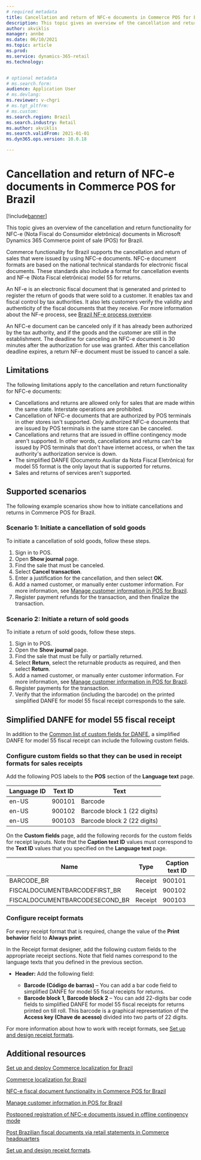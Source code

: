 ```yaml
---
# required metadata
title: Cancellation and return of NFC-e documents in Commerce POS for Brazil
description: This topic gives an overview of the cancellation and return functionality for NFC-e documents in Microsoft Dynamics 365 Commerce point of sale (POS) for Brazil.
author: akviklis
manager: annbe
ms.date: 06/10/2021
ms.topic: article
ms.prod: 
ms.service: dynamics-365-retail
ms.technology: 


# optional metadata
# ms.search.form: 
audience: Application User
# ms.devlang: 
ms.reviewer: v-chgri
# ms.tgt_pltfrm: 
# ms.custom: 
ms.search.region: Brazil
ms.search.industry: Retail
ms.author: akviklis
ms.search.validFrom: 2021-01-01
ms.dyn365.ops.version: 10.0.18

---
```


# Cancellation and return of NFC-e documents in Commerce POS for Brazil

[!include[banner](../includes/banner.md)]

This topic gives an overview of the cancellation and return functionality for NFC-e (Nota Fiscal do Consumidor eletrônica) documents in Microsoft Dynamics 365 Commerce point of sale (POS) for Brazil.

Commerce functionality for Brazil supports the cancellation and return of sales that were issued by using NFC-e documents. NFC-e document formats are based on the national technical standards for electronic fiscal documents. These standards also include a format for cancellation events and NF-e (Nota Fiscal eletrônica) model 55 for returns.

An NF-e is an electronic fiscal document that is generated and printed to register the return of goods that were sold to a customer. It enables tax and fiscal control by tax authorities. It also lets customers verify the validity and authenticity of the fiscal documents that they receive. For more information about the NF-e process, see [Brazil NF-e process overview](../../finance/localizations/latam-bra-nf-e-process.md).

An NFC-e document can be canceled only if it has already been authorized by the tax authority, and if the goods and the customer are still in the establishment. The deadline for canceling an NFC-e document is 30 minutes after the authorization for use was granted. After this cancellation deadline expires, a return NF-e document must be issued to cancel a sale.

## Limitations

The following limitations apply to the cancellation and return functionality for NFC-e documents:

- Cancellations and returns are allowed only for sales that are made within the same state. Interstate operations are prohibited.
- Cancellation of NFC-e documents that are authorized by POS terminals in other stores isn't supported. Only authorized NFC-e documents that are issued by POS terminals in the same store can be canceled.
- Cancellations and returns that are issued in offline contingency mode aren't supported. In other words, cancellations and returns can't be issued by POS terminals that don't have internet access, or when the tax authority's authorization service is down.
- The simplified DANFE (Documento Auxiliar da Nota Fiscal Eletrônica) for model 55 format is the only layout that is supported for returns.
- Sales and returns of services aren't supported.

## Supported scenarios

The following example scenarios show how to initiate cancellations and returns in Commerce POS for Brazil.

### Scenario 1: Initiate a cancellation of sold goods

To initiate a cancellation of sold goods, follow these steps.

1. Sign in to POS.
1. Open **Show journal** page.
1. Find the sale that must be canceled.
1. Select **Cancel transaction**.
1. Enter a justification for the cancellation, and then select **OK**.
1. Add a named customer, or manually enter customer information. For more information, see [Manage customer information in POS for Brazil](latam-bra-customer-information.md).
1. Register payment refunds for the transaction, and then finalize the transaction.

### Scenario 2: Initiate a return of sold goods

To initiate a return of sold goods, follow these steps.

1. Sign in to POS.
1. Open the **Show journal** page.
1. Find the sale that must be fully or partially returned.
1. Select **Return**, select the returnable products as required, and then select **Return**.
1. Add a named customer, or manually enter customer information. For more information, see [Manage customer information in POS for Brazil](latam-bra-customer-information.md).
1. Register payments for the transaction.
1. Verify that the information (including the barcode) on the printed simplified DANFE for model 55 fiscal receipt corresponds to the sale.

## Simplified DANFE for model 55 fiscal receipt

In addition to the [Common list of custom fields for DANFE](latam-bra-nfce.md#custom-fields-for-danfe-fiscal-receipts), a simplified DANFE for model 55 fiscal receipt can include the following custom fields.

### Configure custom fields so that they can be used in receipt formats for sales receipts

Add the following POS labels to the **POS** section of the **Language text** page.

| Language ID | Text ID | Text                                      |
|-------------|---------|-------------------------------------------|
| en-US       | 900101  | Barcode                                   |
| en-US       | 900102  | Barcode block 1 (22 digits)               | 
| en-US       | 900103  | Barcode block 2 (22 digits)               | 

On the **Custom fields** page, add the following records for the custom fields for receipt layouts. Note that the **Caption text ID** values must correspond to the **Text ID** values that you specified on the **Language text** page.

| Name                            | Type    | Caption text ID |
|---------------------------------|---------|-----------------|
| BARCODE\_BR  					  | Receipt | 900101          |
| FISCALDOCUMENTBARCODEFIRST\_BR  | Receipt | 900102          |
| FISCALDOCUMENTBARCODESECOND\_BR | Receipt | 900103          |

### Configure receipt formats

For every receipt format that is required, change the value of the **Print behavior** field to **Always print**.

In the Receipt format designer, add the following custom fields to the appropriate receipt sections. Note that field names correspond to the language texts that you defined in the previous section.

- **Header:** Add the following field:

    - **Barcode (Código de barras)** – You can add a bar code field to simplified DANFE for model 55 fiscal receipts for returns.
    - **Barcode block 1**, **Barcode block 2** – You can add 22-digits bar code fields to simplified DANFE for model 55 fiscal receipts for returns printed on till roll. This barcode is a graphical representation of the **Access key (Chave de acesso)** divided into two parts of 22 digits.

For more information about how to work with receipt formats, see [Set up and design receipt formats](../receipt-templates-printing.md).


## Additional resources

[Set up and deploy Commerce localization for Brazil](latam-bra-deployment.md)

[Commerce localization for Brazil](latam-bra-commerce-localization.md)

[NFC-e fiscal document functionality in Commerce POS for Brazil](latam-bra-nfce.md)

[Manage customer information in POS for Brazil](latam-bra-customer-information.md)

[Postponed registration of NFC-e documents issued in offline contingency mode](latam-bra-nfce-contingency-mode.md)

[Post Brazilian fiscal documents via retail statements in Commerce headquarters](latam-bra-retail-statements.md)

[Set up and design receipt formats](../receipt-templates-printing.md).
